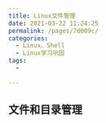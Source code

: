 ```yaml
---
title: Linux文件管理
date: 2021-03-22 11:24:25
permalink: /pages/7d009c/
categories:
  - Linux、Shell
  - Linux学习巩固
tags:
  -

---
```


## 文件和目录管理
